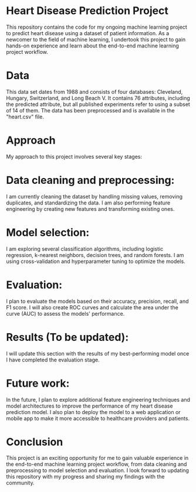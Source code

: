 # Heart Disease Prediction Project
This repository contains the code for my ongoing machine learning project to predict heart disease using a dataset of patient information. As a newcomer to the field of machine learning, I undertook this project to gain hands-on experience and learn about the end-to-end machine learning project workflow.

# Data
This data set dates from 1988 and consists of four databases: Cleveland, Hungary, Switzerland, and Long Beach V. It contains 76 attributes, including the predicted attribute, but all published experiments refer to using a subset of 14 of them. The data has been preprocessed and is available in the "heart.csv" file.

# Approach
My approach to this project involves several key stages:

# Data cleaning and preprocessing: 
I am currently cleaning the dataset by handling missing values, removing duplicates, and standardizing the data. I am also performing feature engineering by creating new features and transforming existing ones.

# Model selection: 
I am exploring several classification algorithms, including logistic regression, k-nearest neighbors, decision trees, and random forests. I am using cross-validation and hyperparameter tuning to optimize the models.

# Evaluation: 
I plan to evaluate the models based on their accuracy, precision, recall, and F1 score. I will also create ROC curves and calculate the area under the curve (AUC) to assess the models' performance.

# Results (To be updated):
I will update this section with the results of my best-performing model once I have completed the evaluation stage.

# Future work:
In the future, I plan to explore additional feature engineering techniques and model architectures to improve the performance of my heart disease prediction model. I also plan to deploy the model to a web application or mobile app to make it more accessible to healthcare providers and patients.

# Conclusion
This project is an exciting opportunity for me to gain valuable experience in the end-to-end machine learning project workflow, from data cleaning and preprocessing to model selection and evaluation. I look forward to updating this repository with my progress and sharing my findings with the community.
